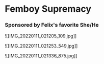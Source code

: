 # Femboy Supremacy
### Sponsored by Felix's favorite She/He

![[IMG_20220111_021205_109.jpg]]

![[IMG_20220111_021253_549.jpg]]

![[IMG_20220111_021336_875.jpg]]